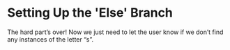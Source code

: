# Setting Up the 'Else' Branch

The hard part’s over! Now we just need to let the user know if we don’t find any instances of the letter “s”.
